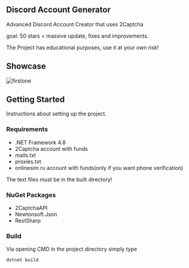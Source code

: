 ## Discord Account Generator
Advanced Discord Account Creator that uses 2Captcha

goal: 50 stars = massive update, fixes and improvements.

The Project has educational purposes, use it at your own risk!

## Showcase

![firstone](https://gyazo.com/cdb54c2870e43dd0c03ae9dd63565a99.gif)

## Getting Started

Instructions about setting up the project.

### Requirements

* .NET Framework 4.8
* 2Captcha account with funds
* mails.txt
* proxies.txt
* onlinesim.ru account with funds(only if you want phone verification)

The text files must be in the built directory!

### NuGet Packages

* 2CaptchaAPI
* Newtonsoft.Json
* RestSharp

### Build

Via opening CMD in the project directory simply type

```
dotnet build
```
